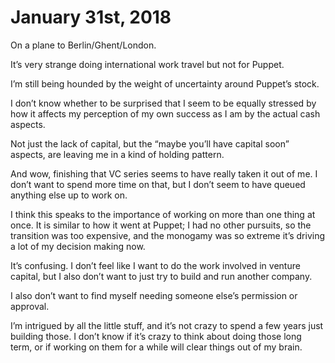 # January 31st, 2018
On a plane to Berlin/Ghent/London.

It’s very strange doing international work travel but not for Puppet.

I’m still being hounded by the weight of uncertainty around Puppet’s stock.

I don’t know whether to be surprised that I seem to be equally stressed by how it affects my perception of my own success as I am by the actual cash aspects.

Not just the lack of capital, but the “maybe you’ll have capital soon” aspects, are leaving me in a kind of holding pattern.

And wow, finishing that VC series seems to have really taken it out of me. I don’t want to spend more time on that, but I don’t seem to have queued anything else up to work on.

I think this speaks to the importance of working on more than one thing at once. It is similar to how it went at Puppet; I had no other pursuits, so the transition was too expensive, and the monogamy was so extreme it’s driving a lot of my decision making now.

It’s confusing. I don’t feel like I want to do the work involved in venture capital, but I also don’t want to just try to build and run another company.

I also don’t want to find myself needing someone else’s permission or approval.

I’m intrigued by all the little stuff, and it’s not crazy to spend a few years just building those. I don’t know if it’s crazy to think about doing those long term, or if working on them for a while will clear things out of my brain.
